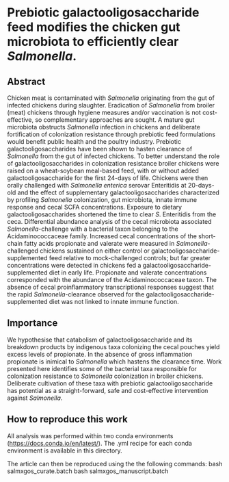 # Prebiotic galactooligosaccharide feed modifies the chicken gut microbiota to efficiently clear *Salmonella*.

## Abstract
Chicken meat is contaminated with *Salmonella* originating from the gut of 
infected chickens during slaughter. Eradication of *Salmonella* from broiler 
(meat) chickens through hygiene measures and/or vaccination is not cost-effective, 
so complementary approaches are sought. A mature gut microbiota obstructs 
*Salmonella* infection in chickens and deliberate fortification of colonization 
resistance through prebiotic feed formulations would benefit public health and 
the poultry industry. Prebiotic galactooligosaccharides have been shown to hasten 
clearance of *Salmonella* from the gut of infected chickens. To better understand 
the role of galactooligosaccharides in colonization resistance broiler chickens 
were raised on a wheat-soybean meal-based feed, with or without added 
galactooligosaccharide for the first 24-days of life. Chickens were then orally 
challenged with *Salmonella enterica* serovar Enteritidis at 20-days-old and the 
effect of supplementary galactooligosaccharides characterized by profiling 
*Salmonella* colonization, gut microbiota, innate immune response and cecal SCFA 
concentrations. Exposure to dietary galactooligosaccharides shortened the time to 
clear *S*. Enteritidis from the ceca. Differential abundance analysis of the cecal 
microbiota associated *Salmonella*-challenge with a bacterial taxon belonging to 
the Acidaminococcaceae family. Increased cecal concentrations of the short-chain 
fatty acids propionate and valerate were measured in *Salmonella*-challenged 
chickens sustained on either control or galactooligosaccharide-supplemented feed 
relative to mock-challenged controls; but far greater concentrations were detected 
in chickens fed a galactooligosaccharide-supplemented diet in early life. 
Propionate and valerate concentrations corresponded with the abundance of the 
Acidaminococcaceae taxon. The absence of cecal proinflammatory transcriptional 
responses suggest that the rapid *Salmonella*-clearance observed for the 
galactooligosaccharide-supplemented diet was not linked to innate immune function.

## Importance
We hypothesise that catabolism of galactooligosaccharide and its breakdown products 
by indigenous taxa colonizing the cecal pouches yield excess levels of propionate. 
In the absence of gross inflammation propionate is inimical to *Salmonella* 
which hastens the clearance time. Work presented here identifies some of 
the bacterial taxa responsible for colonization resistance to *Salmonella* colonization 
in broiler chickens. Deliberate cultivation of these taxa with prebiotic 
galactooligosaccharide has potential as a straight-forward, safe and cost-effective 
intervention against *Salmonella*.  

## How to reproduce this work
All analysis was performed within two conda environments (https://docs.conda.io/en/latest/). 
The .yml recipe for each conda environment is available in this directory.

The article can then be reproduced using the the following commands:
bash salmxgos_curate.batch
bash salmxgos_manuscript.batch
